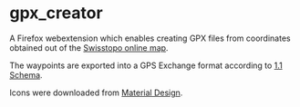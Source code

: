 # gpx_creator
A Firefox webextension which enables creating GPX files from coordinates obtained out of the [Swisstopo online map](https://map.geo.admin.ch).

The waypoints are exported into a GPS Exchange format according to [1.1 Schema](http://www.topografix.com/GPX/1/1/).

Icons were downloaded from [Material Design](https://material.io/icons).
